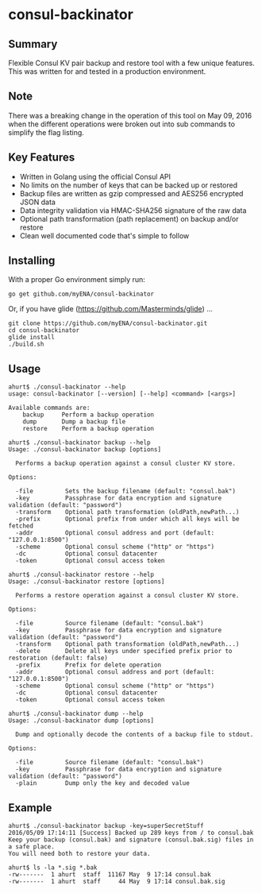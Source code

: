 # consul-backinator

## Summary

Flexible Consul KV pair backup and restore tool with a few unique features.
This was written for and tested in a production environment.

## Note
There was a breaking change in the operation of this tool on May 09, 2016 when
the different operations were broken out into sub commands to simplify the flag
listing.

## Key Features

* Written in Golang using the official Consul API
* No limits on the number of keys that can be backed up or restored
* Backup files are written as gzip compressed and AES256 encrypted JSON data
* Data integrity validation via HMAC-SHA256 signature of the raw data
* Optional path transformation (path replacement) on backup and/or restore
* Clean well documented code that's simple to follow

## Installing

With a proper Go environment simply run:

```
go get github.com/myENA/consul-backinator
```

Or, if you have glide (https://github.com/Masterminds/glide) ...

```
git clone https://github.com/myENA/consul-backinator.git
cd consul-backinator
glide install
./build.sh
```

## Usage

```
ahurt$ ./consul-backinator --help
usage: consul-backinator [--version] [--help] <command> [<args>]

Available commands are:
    backup     Perform a backup operation
    dump       Dump a backup file
    restore    Perform a backup operation

```

```
ahurt$ ./consul-backinator backup --help
Usage: ./consul-backinator backup [options]

  Performs a backup operation against a consul cluster KV store.

Options:

  -file         Sets the backup filename (default: "consul.bak")
  -key          Passphrase for data encryption and signature validation (default: "password")
  -transform    Optional path transformation (oldPath,newPath...)
  -prefix       Optional prefix from under which all keys will be fetched
  -addr         Optional consul address and port (default: "127.0.0.1:8500")
  -scheme       Optional consul scheme ("http" or "https")
  -dc           Optional consul datacenter
  -token        Optional consul access token

```

```
ahurt$ ./consul-backinator restore --help
Usage: ./consul-backinator restore [options]

  Performs a restore operation against a consul cluster KV store.

Options:

  -file         Source filename (default: "consul.bak")
  -key          Passphrase for data encryption and signature validation (default: "password")
  -transform    Optional path transformation (oldPath,newPath...)
  -delete       Delete all keys under specified prefix prior to restoration (default: false)
  -prefix       Prefix for delete operation
  -addr         Optional consul address and port (default: "127.0.0.1:8500")
  -scheme       Optional consul scheme ("http" or "https")
  -dc           Optional consul datacenter
  -token        Optional consul access token

```

```
ahurt$ ./consul-backinator dump --help
Usage: ./consul-backinator dump [options]

  Dump and optionally decode the contents of a backup file to stdout.

Options:

  -file         Source filename (default: "consul.bak")
  -key          Passphrase for data encryption and signature validation (default: "password")
  -plain        Dump only the key and decoded value

```

## Example

```
ahurt$ ./consul-backinator backup -key=superSecretStuff
2016/05/09 17:14:11 [Success] Backed up 289 keys from / to consul.bak
Keep your backup (consul.bak) and signature (consul.bak.sig) files in a safe place.
You will need both to restore your data.
```

```
ahurt$ ls -la *.sig *.bak
-rw-------  1 ahurt  staff  11167 May  9 17:14 consul.bak
-rw-------  1 ahurt  staff     44 May  9 17:14 consul.bak.sig
```

